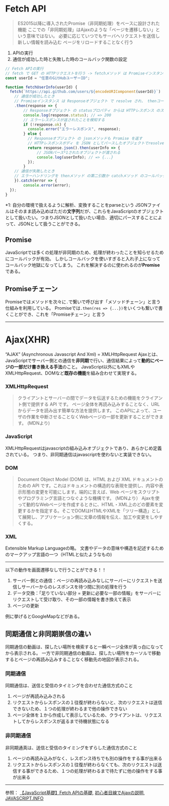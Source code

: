 # Fetch API
> ES2015以降に導入されたPromise（非同期処理）をベースに設計された機能
ここでの「非同期処理」はAjaxのような「ページを遷移しない」という意味ではない。
> 必要に応じていつでもサーバへリクエストを送信し新しい情報を読み込む
> ページをリロードすることなく行う

1. APIの実行
2. 通信が成功した時と失敗した時のコールバック関数の設定
```js
// Fetch APIの実行
// fetch で GET の HTTPリクエストを行う -> fetchメソッド は Promiseインスタンス を返す
const userId = "任意のGitHubユーザーID";

function fetchUserInfo(userId) {
  fetch(`https://api.github.com/users/${encodeURIComponent(userId)}`)
    // 通信が成功したとき
    // Promiseインスタンス は Responseオブジェクト で resolve され、 thenコールバック が呼び出される
    .then(response => {
        // Responseオブジェクト の statusプロパティ からは HTTPレスポンス のステータスコードが取得できる
        console.log(response.status); // => 200
        // エラーレスポンスが返されたことを検知する
        if (!response.ok) {
          console.error("エラーレスポンス", response);
        } else {
          // Responseオブジェクト の jsonメソッドも Promise を返す
          // HTTPレスポンスボディ を JSON としてパースしたオブジェクトでresolveされる
          return response.json().then(userInfo => {
              // JSONパース*1されたオブジェクトが渡される
              console.log(userInfo); // => {...}
          });
        }
    // 通信が失敗したとき
    // エラーハンドリングを thenメソッド の第二引数か catchメソッド のコールバック関数 で行う
    }).catch(error => {
        console.error(error);
  });
}
```
*1: 自分の環境で扱えるように解析、変換することをparseという
JSONファイルはそのまま読み込めばただの**文字列**だが、これらをJavaScriptのオブジェクトとして扱いたい。つまりJSONとして扱いたい場合、適切にパースすることによって、JSONとして扱うことができる。

## Promise
JavaScriptでは多くの処理が非同期のため、処理が終わったことを知らせるためにコールバックが有効。
しかしコールバックを使いすぎると入れ子上になってコールバック地獄になってしまう。
これを解決するのに使われるのが**Promise**である。

## Promiseチェーン
Promiseではメソッドを次々に`.`で繋いで呼び出す「メソッドチェーン」と言う仕組みを利用している。
Promiseでは`.then(res => {...})`をいくつも繋いで書くことができ、これを「Promiseチェーン」と言う



***

# Ajax(XHR)
“AJAX” (Asynchronous Javascript And Xml) = XMLHttpRequest
Ajaxとは、JavaScriptでサーバー側との通信を**非同期**で行い、通信結果によって**動的にページの一部だけ書き換える手法**のこと。
JavaScript以外にもXMLやXMLHttpRequest、DOMなど**既存の機能**を組み合わせて実現する。

### XMLHttpRequest
> クライアントとサーバーの間でデータを伝送するための機能をクライアント側で提供する API です。
> ページ全体を再読み込みすることなく、URLからデータを読み出す簡単な方法を提供します。
> このAPIによって、ユーザの作業を中断させることなくWebページの一部を更新することができます。
> (MDNより)

### JavaScript
XMLHttpRequestはjavascriptの組み込みオブジェクトであり、あらかじめ定義されている。
つまり、非同期通信はjavascriptを使わないと実装できない。

### DOM
> Document Object Model (DOM) は、HTML および XML ドキュメントのための API です。これはドキュメントの構造的な表現を提供し、内容や表示形態の変更を可能にします。端的に言えば、Web ページをスクリプトやプログラミング言語とつなぐような機構です。
> (MDNより）
Ajaxを使って動的なWebページを作成するときに、HTML・XML上のどの要素を変更するかを指定する。そこでDOMはHTMLやXMLを「ツリー構造」として展開し、アプリケーション側に文章の情報を伝え、加工や変更をしやすくする。

### XML
Extensible Markup Languageの略。
文書やデータの意味や構造を記述するためのマークアップ言語の一つ（HTMLと似たようなもの)


***


以下の動作を画面遷移なしで行うことができる！！
1. サーバー側との通信：ページの再読み込みなしにサーバーにリクエストを送信しサーバーからのレスポンスを待つ間に別の処理を行う
2. データ交換：「足りていない部分 = 更新に必要な一部の情報」をサーバーにリクエストして受け取り、その一部の情報を書き換えて表示
3. ページの更新

例に挙げるとGoogleMapなどがある。

## 同期通信と非同期崇信の違い
同期通信の動画は、探したい場所を検索すると一瞬ページ全体が真っ白になってから表示される。
一方で非同期通信の動画は、探したい場所をカーソルで移動するとページの再読み込みすることなく移動先の地図が表示される。

### 同期通信
同期通信は、送信と受信のタイミングを合わせた通信方式のこと
1. ページが再読み込みされる
2. リクエストからレスポンスの１往復が終わらないと、次のリクエストは送信できないため、１つの処理が終わるまで他の操作できない
3. ページ全体を１から作成して表示しているため、クライアントは、リクエストしてからレスポンスが返るまで待機状態になる

### 非同期通信
非同期通真は、送信と受信のタイミングをずらした通信方式のこと
1. ページの再読み込みがなく、レスポンス待ちでも別の操作をする事が出来る
2. リクエストからレスポンスの１往復が終わらなくても、次のリクエストは送信する事ができるため、１つの処理が終わるまで待たずに他の操作をする事が出来る




***
参照：
[【JavaScript基礎】Fetch APIの基礎](https://kde.hateblo.jp/entry/2018/10/22/010811),
[初心者目線でAjaxの説明](https://qiita.com/hisamura333/items/e3ea6ae549eb09b7efb9),
[JAVASCRIPT.INFO](https://ja.javascript.info/network)
